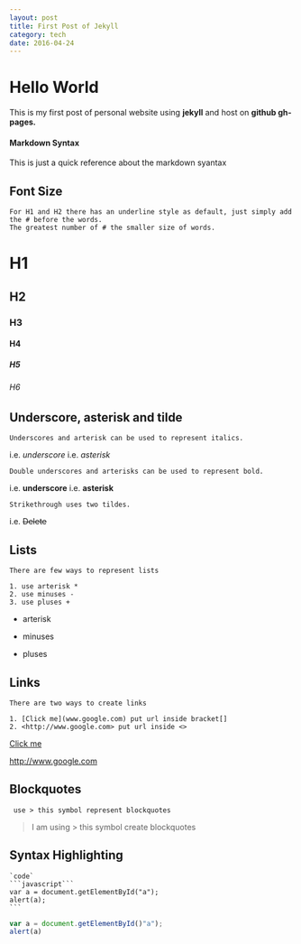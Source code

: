 ```yaml
---
layout: post
title: First Post of Jekyll
category: tech
date: 2016-04-24
---
```


# Hello World
This is my first post of personal website using **jekyll** and host on **github gh-pages.**

#### Markdown Syntax 
This is just a quick reference about the markdown syantax 

## Font Size

    For H1 and H2 there has an underline style as default, just simply add the # before the words.
    The greatest number of # the smaller size of words.
	
# H1

## H2

### H3

#### H4

##### H5

###### H6

## Underscore, asterisk and tilde

    Underscores and arterisk can be used to represent italics.

i.e. _underscore_ 
i.e. *asterisk*

    Double underscores and arterisks can be used to represent bold.

i.e. __underscore__
i.e. **asterisk**


    Strikethrough uses two tildes.

i.e. ~~Delete~~

## Lists
    There are few ways to represent lists

    1. use arterisk *
    2. use minuses -
    3. use pluses +
	
* arterisk

- minuses 

+ pluses


## Links
    There are two ways to create links

    1. [Click me](www.google.com) put url inside bracket[]
    2. <http://www.google.com> put url inside <>

[Click me](www.google.com)

<http://www.google.com>


## Blockquotes
 
     use > this symbol represent blockquotes
	 
	 
 > I am using > this symbol create blockquotes


## Syntax Highlighting

    `code`
	```javascript```
	var a = document.getElementById("a");
	alert(a);
	```
 
 ```javascript
 var a = document.getElementById()"a");
 alert(a)
 ```
 

	